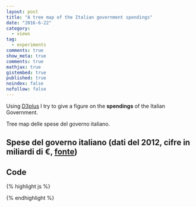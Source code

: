 ```yaml
---
layout: post
title: "A tree map of the Italian government spendings"
date: "2016-6-22"
category:
  - views
tag:
  - experiments
comments: true
show_meta: true
comments: true
mathjax: true
gistembed: true
published: true
noindex: false
nofollow: false
---
```


Using [D3plus](http://d3plus.org/) I try to give a figure on the **spendings** of the Italian Government.

<!--more-->

Tree map delle spese del governo italiano.

## Spese del governo italiano (dati del 2012, cifre in miliardi di €, [fonte](http://www.oggi.it/attualita/notizie/2012/06/11/stato-sprecone-i-ministeri-ci-costano-un-miliardo-di-euro-al-giorno/))

<script src="https://d3js.org/d3.v3.min.js"></script>

<script src="https://damianobacci.github.io/files/d3plus.js"></script>

<div id="viz"></div>

<script>
  var sample_data = [
    {"Spesa in miliardi": 100, "name": "Lavoro e politiche sociali"},
    {"Spesa in miliardi": 79, "name": "Economia e finanze"},
    {"Spesa in miliardi": 44, "name": "Istruzione e università"},
    {"Spesa in miliardi": 19, "name": "Difesa"},
    {"Spesa in miliardi": 11, "name": "Interno"},
    {"Spesa in miliardi": 7.6, "name": "Infrastrutture e trasporti"},
    {"Spesa in miliardi": 7.2, "name": "Sviluppo economico"},
    {"Spesa in miliardi": 7.2, "name": "Giustizia"},
    {"Spesa in miliardi": 1.7, "name": "Affari esteri"},
    {"Spesa in miliardi": 0.9, "name": "Salute"},
  ]

  var visualization = d3plus.viz()
    .container("#viz")  
    .data(sample_data)  
    .type("tree_map")   
    .id("name")         
    .size("Spesa in miliardi")     
    .draw()             
</script>

## Code

{% highlight js %}
<!-- load D3js -->
<script src="https://d3js.org/d3.v3.min.js"></script>

<!-- load D3plus after D3js -->
<script src="https://damianobacci.github.io/files/d3plus.js"></script>

<!-- create container element for visualization -->
<div id="viz"></div>

<script>
  // sample data array
  var sample_data = [
    {"Spesa in miliardi": 100, "name": "Lavoro e politiche sociali"},
    {"Spesa in miliardi": 79, "name": "Economia e finanze"},
    {"Spesa in miliardi": 44, "name": "Istruzione e università"},
    {"Spesa in miliardi": 19, "name": "Difesa"},
    {"Spesa in miliardi": 11, "name": "Interno"},
    {"Spesa in miliardi": 7.6, "name": "Infrastrutture e trasporti"},
    {"Spesa in miliardi": 7.2, "name": "Sviluppo economico"},
    {"Spesa in miliardi": 7.2, "name": "Giustizia"},
    {"Spesa in miliardi": 1.7, "name": "Affari esteri"},
    {"Spesa in miliardi": 0.9, "name": "Salute"},
  ]
  // instantiate d3plus
  var visualization = d3plus.viz()
    .container("#viz")  // container DIV to hold the viz
    .data(sample_data)  // data to use with the viz
    .type("tree_map")   // visualization type
    .id("name")     // key for which our data is unique on
    .size("Spesa in miliardi")    // sizing of blocks
    .draw()             // draw the viz!
</script>
{% endhighlight %}
